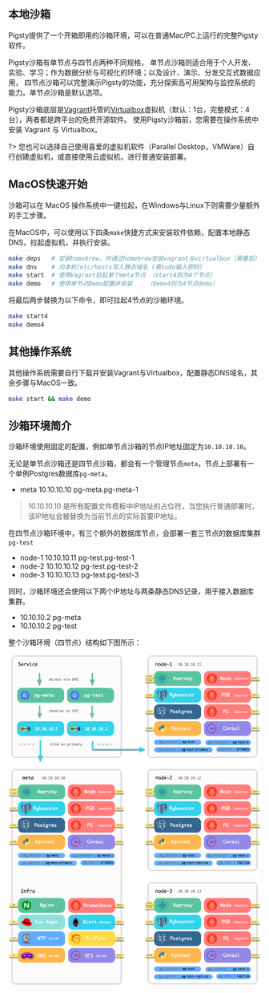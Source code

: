 ## 本地沙箱

Pigsty提供了一个开箱即用的沙箱环境，可以在普通Mac/PC上运行的完整Pigsty软件。

Pigsty沙箱有单节点与四节点两种不同规格，
单节点沙箱则适合用于个人开发、实验、学习；作为数据分析与可视化的环境；以及设计、演示、分发交互式数据应用，
四节点沙箱可以完整演示Pigsty的功能，充分探索高可用架构与监控系统的能力。单节点沙箱是默认选项。

Pigsty沙箱底层是[Vagrant](https://www.vagrantup.com/)托管的[Virtualbox](https://www.virtualbox.org/)虚拟机（默认：1台，完整模式：4台），两者都是跨平台的免费开源软件。
使用Pigsty沙箱前，您需要在操作系统中安装 Vagrant 与 Virtualbox。

?> 您也可以选择自己使用喜爱的虚拟机软件（Parallel Desktop，VMWare）自行创建虚拟机，或直接使用云虚拟机，进行普通安装部署。


## MacOS快速开始

沙箱可以在 MacOS 操作系统中一键拉起，在Windows与Linux下则需要少量额外的手工步骤。

在MacOS中，可以使用以下四条`make`快捷方式来安装软件依赖，配置本地静态DNS，拉起虚拟机，并执行安装。

```bash
make deps   # 安装homebrew，并通过homebrew安装vagrant与virtualbox（需重启）
make dns    # 向本机/etc/hosts写入静态域名 (需sudo输入密码)
make start  # 使用Vagrant拉起单个meta节点 （start4则为4个节点）
make demo   # 使用单节点Demo配置并安装    （demo4则为4节点demo）
```

将最后两步替换为以下命令，即可拉起4节点的沙箱环境。

```bash
make start4 
make demo4
```


## 其他操作系统

其他操作系统需要自行下载并安装Vagrant与Virtualbox，配置静态DNS域名，其余步骤与MacOS一致。

```bash
make start && make demo
```


## 沙箱环境简介

沙箱环境使用固定的配置，例如单节点沙箱的节点IP地址固定为`10.10.10.10`。

无论是单节点沙箱还是四节点沙箱，都会有一个管理节点`meta`，节点上部署有一个单例Postgres数据库`pg-meta`。

* meta    10.10.10.10  pg-meta.pg-meta-1

> 10.10.10.10 是所有配置文件模板中IP地址的占位符，当您执行普通部署时，该IP地址会被替换为当前节点的实际首要IP地址。

在四节点沙箱环境中，有三个额外的数据库节点，会部署一套三节点的数据库集群`pg-test`

* node-1  10.10.10.11  pg-test.pg-test-1
* node-2  10.10.10.12  pg-test.pg-test-2
* node-3  10.10.10.13  pg-test.pg-test-3

同时，沙箱环境还会使用以下两个IP地址与两条静态DNS记录，用于接入数据库集群。

* 10.10.10.2  pg-meta 
* 10.10.10.2  pg-test

整个沙箱环境（四节点）结构如下图所示：

![](../_media/arch.png)

